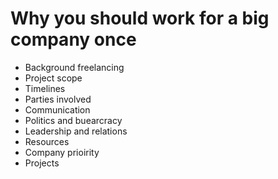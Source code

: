 # Why you should work for a big company once

- Background freelancing
- Project scope
- Timelines
- Parties involved
- Communication
- Politics and buearcracy
- Leadership and relations
- Resources
- Company prioirity
- Projects
